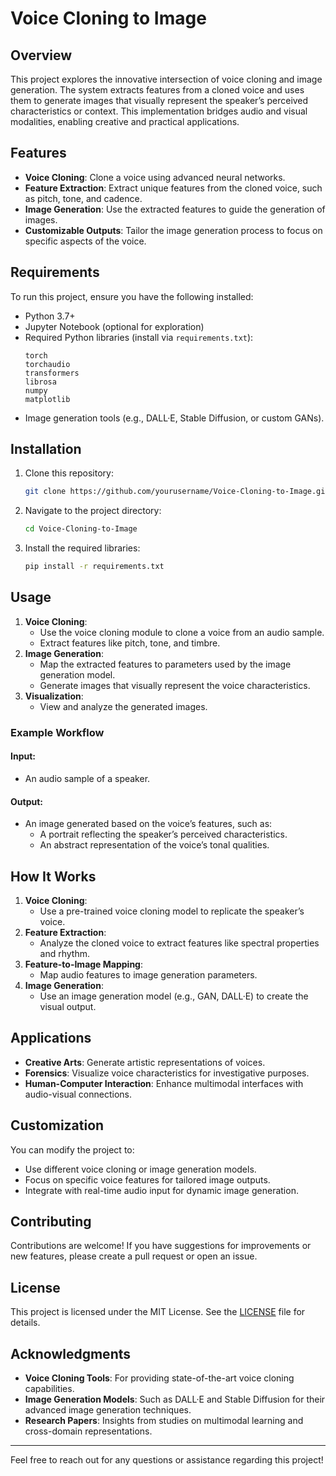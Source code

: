# Voice Cloning to Image

## Overview
This project explores the innovative intersection of voice cloning and image generation. The system extracts features from a cloned voice and uses them to generate images that visually represent the speaker’s perceived characteristics or context. This implementation bridges audio and visual modalities, enabling creative and practical applications.

## Features
- **Voice Cloning**: Clone a voice using advanced neural networks.
- **Feature Extraction**: Extract unique features from the cloned voice, such as pitch, tone, and cadence.
- **Image Generation**: Use the extracted features to guide the generation of images.
- **Customizable Outputs**: Tailor the image generation process to focus on specific aspects of the voice.

## Requirements
To run this project, ensure you have the following installed:

- Python 3.7+
- Jupyter Notebook (optional for exploration)
- Required Python libraries (install via `requirements.txt`):
  ```
  torch
  torchaudio
  transformers
  librosa
  numpy
  matplotlib
  ```
- Image generation tools (e.g., DALL·E, Stable Diffusion, or custom GANs).

## Installation
1. Clone this repository:
   ```bash
   git clone https://github.com/yourusername/Voice-Cloning-to-Image.git
   ```
2. Navigate to the project directory:
   ```bash
   cd Voice-Cloning-to-Image
   ```
3. Install the required libraries:
   ```bash
   pip install -r requirements.txt
   ```

## Usage
1. **Voice Cloning**:
   - Use the voice cloning module to clone a voice from an audio sample.
   - Extract features like pitch, tone, and timbre.
2. **Image Generation**:
   - Map the extracted features to parameters used by the image generation model.
   - Generate images that visually represent the voice characteristics.
3. **Visualization**:
   - View and analyze the generated images.

### Example Workflow
#### Input:
- An audio sample of a speaker.

#### Output:
- An image generated based on the voice’s features, such as:
  - A portrait reflecting the speaker’s perceived characteristics.
  - An abstract representation of the voice’s tonal qualities.

## How It Works
1. **Voice Cloning**:
   - Use a pre-trained voice cloning model to replicate the speaker’s voice.
2. **Feature Extraction**:
   - Analyze the cloned voice to extract features like spectral properties and rhythm.
3. **Feature-to-Image Mapping**:
   - Map audio features to image generation parameters.
4. **Image Generation**:
   - Use an image generation model (e.g., GAN, DALL·E) to create the visual output.

## Applications
- **Creative Arts**: Generate artistic representations of voices.
- **Forensics**: Visualize voice characteristics for investigative purposes.
- **Human-Computer Interaction**: Enhance multimodal interfaces with audio-visual connections.

## Customization
You can modify the project to:
- Use different voice cloning or image generation models.
- Focus on specific voice features for tailored image outputs.
- Integrate with real-time audio input for dynamic image generation.

## Contributing
Contributions are welcome! If you have suggestions for improvements or new features, please create a pull request or open an issue.

## License
This project is licensed under the MIT License. See the [LICENSE](LICENSE) file for details.

## Acknowledgments
- **Voice Cloning Tools**: For providing state-of-the-art voice cloning capabilities.
- **Image Generation Models**: Such as DALL·E and Stable Diffusion for their advanced image generation techniques.
- **Research Papers**: Insights from studies on multimodal learning and cross-domain representations.

---
Feel free to reach out for any questions or assistance regarding this project!

